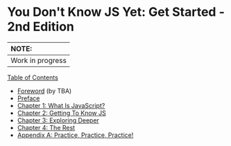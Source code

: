 # You Don't Know JS Yet: Get Started - 2nd Edition

| NOTE: |
| :--- |
| Work in progress |

[Table of Contents](toc.md)

* [Foreword](foreword.md) (by TBA)
* [Preface](../preface.md)
* [Chapter 1: What Is JavaScript?](ch1.md)
* [Chapter 2: Getting To Know JS](ch2.md)
* [Chapter 3: Exploring Deeper](ch3.md)
* [Chapter 4: The Rest](ch4.md)
* [Appendix A: Practice, Practice, Practice!](apA.md)
